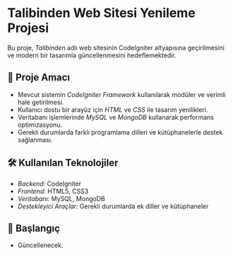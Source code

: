 # Talibinden Web Sitesi Yenileme Projesi  

Bu proje, *Talibinden* adlı web sitesinin CodeIgniter altyapısına geçirilmesini ve modern bir tasarımla güncellenmesini hedeflemektedir.  

## 📌 Proje Amacı  
- Mevcut sistemin *CodeIgniter Framework* kullanılarak modüler ve verimli hale getirilmesi.  
- Kullanıcı dostu bir arayüz için *HTML* ve *CSS* ile tasarım yenilikleri.  
- Veritabanı işlemlerinde *MySQL* ve *MongoDB* kullanarak performans optimizasyonu.  
- Gerekli durumlarda farklı programlama dilleri ve kütüphanelerle destek sağlanması.  

## 🛠 Kullanılan Teknolojiler  
- *Backend:* CodeIgniter  
- *Frontend:* HTML5, CSS3  
- *Veritabanı:* MySQL, MongoDB  
- *Destekleyici Araçlar:* Gerekli durumlarda ek diller ve kütüphaneler  

## 🚀 Başlangıç  
 - Güncellenecek.

